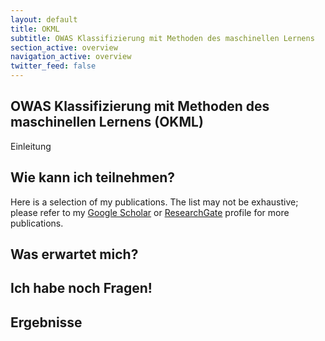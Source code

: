 ```yaml
---
layout: default
title: OKML
subtitle: OWAS Klassifizierung mit Methoden des maschinellen Lernens
section_active: overview
navigation_active: overview
twitter_feed: false
---
```


## OWAS Klassifizierung mit Methoden des maschinellen Lernens (OKML)

Einleitung

## Wie kann ich teilnehmen?

Here is a selection of my publications. The list may not be exhaustive; please refer to my [Google Scholar](https://scholar.google.de/citations?user=BZsFbZkAAAAJ&hl=d) or [ResearchGate](https://www.researchgate.net/profile/Christian_Lins) 
profile for more publications. 

## Was erwartet mich?

## Ich habe noch Fragen!

## Ergebnisse

